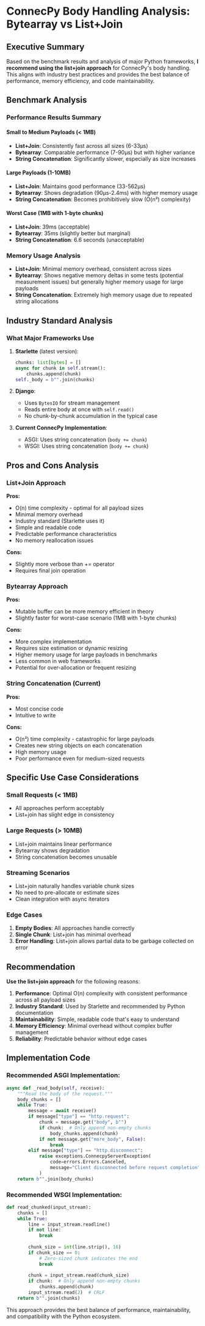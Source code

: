 # ConnecPy Body Handling Analysis: Bytearray vs List+Join

## Executive Summary

Based on the benchmark results and analysis of major Python frameworks, **I recommend using the list+join approach** for ConnecPy's body handling. This aligns with industry best practices and provides the best balance of performance, memory efficiency, and code maintainability.

## Benchmark Analysis

### Performance Results Summary

#### Small to Medium Payloads (< 1MB)
- **List+Join**: Consistently fast across all sizes (6-33μs)
- **Bytearray**: Comparable performance (7-90μs) but with higher variance
- **String Concatenation**: Significantly slower, especially as size increases

#### Large Payloads (1-10MB)
- **List+Join**: Maintains good performance (33-562μs)
- **Bytearray**: Shows degradation (90μs-2.4ms) with higher memory usage
- **String Concatenation**: Becomes prohibitively slow (O(n²) complexity)

#### Worst Case (1MB with 1-byte chunks)
- **List+Join**: 39ms (acceptable)
- **Bytearray**: 35ms (slightly better but marginal)
- **String Concatenation**: 6.6 seconds (unacceptable)

### Memory Usage Analysis
- **List+Join**: Minimal memory overhead, consistent across sizes
- **Bytearray**: Shows negative memory deltas in some tests (potential measurement issues) but generally higher memory usage for large payloads
- **String Concatenation**: Extremely high memory usage due to repeated string allocations

## Industry Standard Analysis

### What Major Frameworks Use

1. **Starlette** (latest version):
   ```python
   chunks: list[bytes] = []
   async for chunk in self.stream():
       chunks.append(chunk)
   self._body = b"".join(chunks)
   ```

2. **Django**:
   - Uses `BytesIO` for stream management
   - Reads entire body at once with `self.read()`
   - No chunk-by-chunk accumulation in the typical case

3. **Current ConnecPy Implementation**:
   - ASGI: Uses string concatenation (`body += chunk`)
   - WSGI: Uses string concatenation (`body += chunk`)

## Pros and Cons Analysis

### List+Join Approach

**Pros:**
- O(n) time complexity - optimal for all payload sizes
- Minimal memory overhead
- Industry standard (Starlette uses it)
- Simple and readable code
- Predictable performance characteristics
- No memory reallocation issues

**Cons:**
- Slightly more verbose than += operator
- Requires final join operation

### Bytearray Approach

**Pros:**
- Mutable buffer can be more memory efficient in theory
- Slightly faster for worst-case scenario (1MB with 1-byte chunks)

**Cons:**
- More complex implementation
- Requires size estimation or dynamic resizing
- Higher memory usage for large payloads in benchmarks
- Less common in web frameworks
- Potential for over-allocation or frequent resizing

### String Concatenation (Current)

**Pros:**
- Most concise code
- Intuitive to write

**Cons:**
- O(n²) time complexity - catastrophic for large payloads
- Creates new string objects on each concatenation
- High memory usage
- Poor performance even for medium-sized requests

## Specific Use Case Considerations

### Small Requests (< 1MB)
- All approaches perform acceptably
- List+join has slight edge in consistency

### Large Requests (> 10MB)
- List+join maintains linear performance
- Bytearray shows degradation
- String concatenation becomes unusable

### Streaming Scenarios
- List+join naturally handles variable chunk sizes
- No need to pre-allocate or estimate sizes
- Clean integration with async iterators

### Edge Cases

1. **Empty Bodies**: All approaches handle correctly
2. **Single Chunk**: List+join has minimal overhead
3. **Error Handling**: List+join allows partial data to be garbage collected on error

## Recommendation

**Use the list+join approach** for the following reasons:

1. **Performance**: Optimal O(n) complexity with consistent performance across all payload sizes
2. **Industry Standard**: Used by Starlette and recommended by Python documentation
3. **Maintainability**: Simple, readable code that's easy to understand
4. **Memory Efficiency**: Minimal overhead without complex buffer management
5. **Reliability**: Predictable behavior without edge cases

## Implementation Code

### Recommended ASGI Implementation:
```python
async def _read_body(self, receive):
    """Read the body of the request."""
    body_chunks = []
    while True:
        message = await receive()
        if message["type"] == "http.request":
            chunk = message.get("body", b"")
            if chunk:  # Only append non-empty chunks
                body_chunks.append(chunk)
            if not message.get("more_body", False):
                break
        elif message["type"] == "http.disconnect":
            raise exceptions.ConnecpyServerException(
                code=errors.Errors.Canceled,
                message="Client disconnected before request completion",
            )
    return b"".join(body_chunks)
```

### Recommended WSGI Implementation:
```python
def read_chunked(input_stream):
    chunks = []
    while True:
        line = input_stream.readline()
        if not line:
            break
        
        chunk_size = int(line.strip(), 16)
        if chunk_size == 0:
            # Zero-sized chunk indicates the end
            break
        
        chunk = input_stream.read(chunk_size)
        if chunk:  # Only append non-empty chunks
            chunks.append(chunk)
        input_stream.read(2)  # CRLF
    return b"".join(chunks)
```

This approach provides the best balance of performance, maintainability, and compatibility with the Python ecosystem.